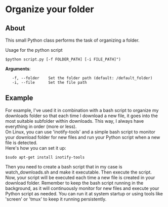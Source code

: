 # Organize your folder

## About

This small Python class performs the task of organizing a folder. 

Usage for the python script 
```
$python script.py [-f FOLDER_PATH] [-i FILE_PATH]") 

```

**Arguments**:
```
   -f, --folder    Set the folder path (default: /default_folder)
   -i, --file      Set the file path 
```

## Example
For example, I've used it in combination with a bash script to organize my downloads folder so that each time I download a new file, it goes into the most suitable subfolder within downloads. This way, I always have everything in order (more or less). \
On Linux, you can use 'inotify-tools' and a simple bash script to monitor your download folder for new files and run your Python script when a new file is detected. \
Here's how you can set it up:
```
$sudo apt-get install inotify-tools

```
Then you need to create a bash script that in my case is watch_downloads.sh and make it executable. Then execute the script. \
Now, your script will be executed each time a new file is created in your download folder. Remember to keep the bash script running in the background, as it will continuously monitor for new files and execute your Python script as needed. You can run it at system startup or using tools like 'screen' or 'tmux' to keep it running persistently.

